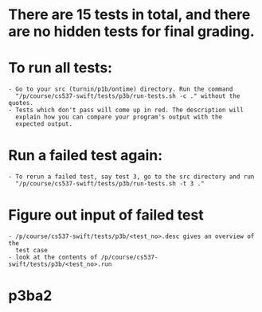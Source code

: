# There are 15 tests in total, and there are no hidden tests for final grading.

# To run all tests:
    - Go to your src (turnin/p1b/ontime) directory. Run the command
      "/p/course/cs537-swift/tests/p3b/run-tests.sh -c ." without the quotes.
    - Tests which don't pass will come up in red. The description will
      explain how you can compare your program's output with the
      expected output.


# Run a failed test again:
    - To rerun a failed test, say test 3, go to the src directory and run
      "/p/course/cs537-swift/tests/p3b/run-tests.sh -t 3 ."


# Figure out input of failed test
    - /p/course/cs537-swift/tests/p3b/<test_no>.desc gives an overview of the
      test case
    - look at the contents of /p/course/cs537-swift/tests/p3b/<test_no>.run
# p3ba2
